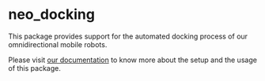 # neo_docking
This package provides support for the automated docking process of our omnidirectional mobile robots. 

Please visit [our documentation](https://neobotix-docs.de/ros/packages/neo_docking.html) to know more about the setup and the usage of this package.
